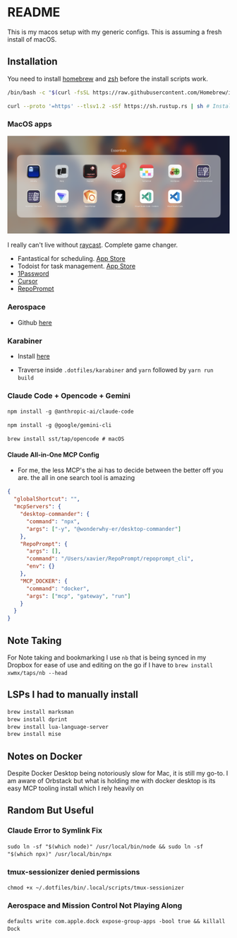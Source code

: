 # README

This is my macos setup with my generic configs. This is assuming a fresh install of macOS.

## Installation

You need to install [homebrew](https://brew.sh/) and [zsh](https://github.com/robbyrussell/oh-my-zsh) before the install scripts work.

```bash
/bin/bash -c "$(curl -fsSL https://raw.githubusercontent.com/Homebrew/install/HEAD/install.sh)"
```

```bash
curl --proto '=https' --tlsv1.2 -sSf https://sh.rustup.rs | sh # Install rust
```

### MacOS apps

![My Essentials Folder](./assets/images/app_essentials.png)

I really can't live without [raycast](https://www.raycast.com/). Complete game changer.

- Fantastical for scheduling. [App Store](https://apps.apple.com/us/app/fantastical-calendar/id975937182?mt=12)
- Todoist for task management. [App Store](https://apps.apple.com/us/app/todoist-to-do-list-calendar/id585829637?mt=12)
- [1Password](https://1password.com/downloads/mac)
- [Cursor](https://cursor.com/)
- [RepoPrompt](https://repoprompt.com/)

### Aerospace

- Github [here](https://github.com/nikitabobko/AeroSpace)

### Karabiner

- Install [here](https://karabiner-elements.pqrs.org/)

* Traverse inside `.dotfiles/karabiner` and `yarn` followed by `yarn run build`

### Claude Code + Opencode + Gemini

`npm install -g @anthropic-ai/claude-code`

`npm install -g @google/gemini-cli`

`brew install sst/tap/opencode # macOS`

#### Claude All-in-One MCP Config

- For me, the less MCP's the ai has to decide between the better off you are. the all in one search tool is amazing

```json
{
  "globalShortcut": "",
  "mcpServers": {
    "desktop-commander": {
      "command": "npx",
      "args": ["-y", "@wonderwhy-er/desktop-commander"]
    },
    "RepoPrompt": {
      "args": [],
      "command": "/Users/xavier/RepoPrompt/repoprompt_cli",
      "env": {}
    },
    "MCP_DOCKER": {
      "command": "docker",
      "args": ["mcp", "gateway", "run"]
    }
  }
}
```

## Note Taking

For Note taking and bookmarking I use `nb` that is being synced in my Dropbox for ease of use and editing on the go if I have to
`brew install xwmx/taps/nb --head`

## LSPs I had to manually install

```sh
brew install marksman
brew install dprint
brew install lua-language-server
brew install mise
```

## Notes on Docker

Despite Docker Desktop being notoriously slow for Mac, it is still my go-to. I am aware of Orbstack but what is holding me with docker desktop is its easy MCP tooling install which I rely heavily on

## Random But Useful

### Claude Error to Symlink Fix

`sudo ln -sf "$(which node)" /usr/local/bin/node && sudo ln -sf "$(which npx)" /usr/local/bin/npx`

### tmux-sessionizer denied permissions

`chmod +x ~/.dotfiles/bin/.local/scripts/tmux-sessionizer`

### Aerospace and Mission Control Not Playing Along

`defaults write com.apple.dock expose-group-apps -bool true && killall Dock`
